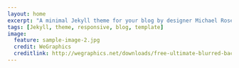 ```yaml
---
layout: home
excerpt: "A minimal Jekyll theme for your blog by designer Michael Rose."
tags: [Jekyll, theme, responsive, blog, template]
image:
  feature: sample-image-2.jpg
  credit: WeGraphics
  creditlink: http://wegraphics.net/downloads/free-ultimate-blurred-background-pack/
---
```

